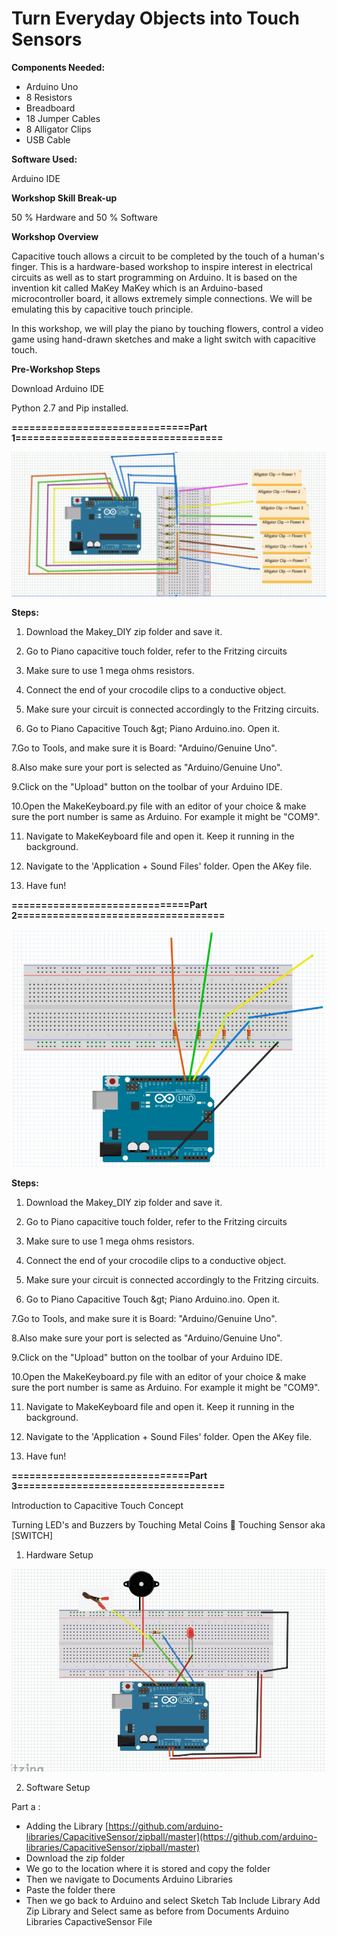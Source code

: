 # Turn Everyday Objects into Touch Sensors

**Components Needed:**

- Arduino Uno
- 8 Resistors
- Breadboard
- 18 Jumper Cables
- 8 Alligator Clips
- USB Cable

**Software Used:**

 Arduino IDE

**Workshop Skill Break-up**

50 % Hardware and 50 % Software

**Workshop Overview**

Capacitive touch allows a circuit to be completed by the touch of a human's finger. This is a hardware-based workshop to inspire interest in electrical circuits as well as to start programming on Arduino. It is based on the invention kit called MaKey MaKey which is an Arduino-based microcontroller board, it allows extremely simple connections. We will be emulating this by capacitive touch principle. 

In this workshop, we will play the piano by touching flowers, control a video game using hand-drawn sketches and make a light switch with capacitive touch. 

**Pre-Workshop Steps**

Download Arduino IDE

Python 2.7 and Pip installed.

**==============================Part 1===================================**

<img src ='/Images/Piano.png'>

**Steps:**

1. Download the Makey\_DIY zip folder and save it.

2. Go to Piano capacitive touch folder, refer to the Fritzing circuits

3. Make sure to use 1 mega ohms resistors.

4. Connect the end of your crocodile clips to a conductive object.

5. Make sure your circuit is connected accordingly to the Fritzing circuits.

6. Go to Piano Capacitive Touch \&gt; Piano Arduino.ino. Open it.

7.Go to Tools, and make sure it is Board: &quot;Arduino/Genuine Uno&quot;.

8.Also make sure your port is selected as &quot;Arduino/Genuine Uno&quot;.

9.Click on the &quot;Upload&quot; button on the toolbar of your Arduino IDE.

10.Open the MakeKeyboard.py file with an editor of your choice &amp; make  sure the port number is same as Arduino. For example it might be &quot;COM9&quot;.

11. Navigate to MakeKeyboard file and open it. Keep it running in the background.

12. Navigate to the &#39;Application + Sound Files&#39; folder. Open the AKey file.

13. Have fun!



**==============================Part 2===================================**

<img src = '/Images/Controller.png'>

**Steps:**

1. Download the Makey\_DIY zip folder and save it.

2. Go to Piano capacitive touch folder, refer to the Fritzing circuits

3. Make sure to use 1 mega ohms resistors.

4. Connect the end of your crocodile clips to a conductive object.

5. Make sure your circuit is connected accordingly to the Fritzing circuits.

6. Go to Piano Capacitive Touch \&gt; Piano Arduino.ino. Open it.

7.Go to Tools, and make sure it is Board: &quot;Arduino/Genuine Uno&quot;.

8.Also make sure your port is selected as &quot;Arduino/Genuine Uno&quot;.

9.Click on the &quot;Upload&quot; button on the toolbar of your Arduino IDE.

10.Open the MakeKeyboard.py file with an editor of your choice &amp; make  sure the port number is same as Arduino. For example it might be &quot;COM9&quot;.

11. Navigate to MakeKeyboard file and open it. Keep it running in the background.

12. Navigate to the &#39;Application + Sound Files&#39; folder. Open the AKey file.

13. Have fun!

**==============================Part 3===================================**

Introduction to Capacitive Touch Concept

Turning LED&#39;s and Buzzers by Touching Metal Coins  Touching Sensor aka [SWITCH]

1. Hardware Setup

<img src = '/Images/CapacitiveTouch.png'>

2. Software Setup

Part a :

- Adding the Library [https://github.com/arduino-libraries/CapacitiveSensor/zipball/master](https://github.com/arduino-libraries/CapacitiveSensor/zipball/master)
- Download the zip folder
- We go to the location where it is stored and copy the folder
- Then we navigate to Documents Arduino Libraries
- Paste the folder there
- Then we go back to Arduino and select Sketch Tab Include Library Add Zip Library and Select same as before from Documents Arduino Libraries CapactiveSensor File







